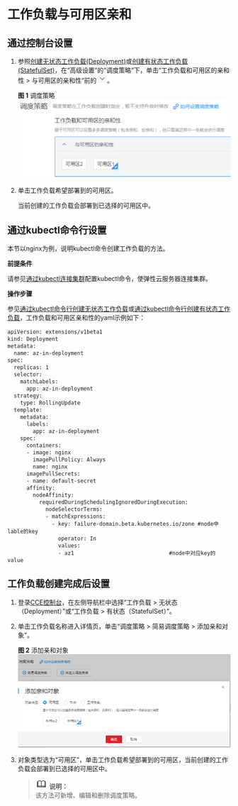 # 工作负载与可用区亲和<a name="cce_01_0228"></a>

## 通过控制台设置<a name="section1243114616439"></a>

1.  参照[创建无状态工作负载\(Deployment\)](创建无状态工作负载(Deployment).md)或[创建有状态工作负载\(StatefulSet\)](创建有状态工作负载(StatefulSet).md)，在“高级设置“的“调度策略“下，单击“工作负载和可用区的亲和性 \> 与可用区的亲和性“前的![](figures/应用管理-调度策略-5.png)。

    **图 1**  调度策略<a name="fig113294320272"></a>  
    ![](figures/调度策略.png "调度策略")

2.  单击工作负载希望部署到的可用区。

    当前创建的工作负载会部署到已选择的可用区中。


## 通过kubectl命令行设置<a name="section4201420133117"></a>

本节以nginx为例，说明kubectl命令创建工作负载的方法。

**前提条件**

请参见[通过kubectl连接集群](通过kubectl连接集群.md)配置kubectl命令，使弹性云服务器连接集群。

**操作步骤**

参见[通过kubectl命令行创建无状态工作负载](创建无状态工作负载(Deployment).md#section155246177178)或[通过kubectl命令行创建有状态工作负载](创建有状态工作负载(StatefulSet).md#section113441881214)，工作负载和可用区亲和性的yaml示例如下：

```
apiVersion: extensions/v1beta1
kind: Deployment
metadata:
  name: az-in-deployment
spec:
  replicas: 1
  selector:
    matchLabels:
      app: az-in-deployment
  strategy:
    type: RollingUpdate
  template:
    metadata:
      labels:
        app: az-in-deployment
    spec:
      containers:
      - image: nginx 
        imagePullPolicy: Always
        name: nginx
      imagePullSecrets:
      - name: default-secret
      affinity:
        nodeAffinity:
          requiredDuringSchedulingIgnoredDuringExecution:
            nodeSelectorTerms:
            - matchExpressions:
              - key: failure-domain.beta.kubernetes.io/zone #node中lable的key
                operator: In        
                values:
                - az1                              #node中对应key的value
```

## 工作负载创建完成后设置<a name="section19244104614316"></a>

1.  登录[CCE控制台](https://console.huaweicloud.com/cce2.0/?utm_source=helpcenter)，在左侧导航栏中选择“工作负载 \> 无状态（Deployment）”或“工作负载 \> 有状态（StatefulSet）”。
2.  单击工作负载名称进入详情页，单击“调度策略 \> 简易调度策略 \> 添加亲和对象”。

    **图 2**  添加亲和对象<a name="fig136091542817"></a>  
    ![](figures/添加亲和对象.png "添加亲和对象")

3.  对象类型选为“可用区”，单击工作负载希望部署到的可用区，当前创建的工作负载会部署到已选择的可用区中。

    >![](public_sys-resources/icon-note.gif) **说明：**   
    >该方法可新增、编辑和删除调度策略。  


